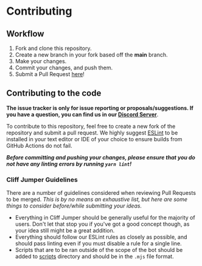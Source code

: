 # Contributing

## Workflow

1. Fork and clone this repository.
2. Create a new branch in your fork based off the **main** branch.
3. Make your changes.
4. Commit your changes, and push them.
5. Submit a Pull Request [here]!

## Contributing to the code

**The issue tracker is only for issue reporting or proposals/suggestions. If you
have a question, you can find us in our [Discord Server][discord server]**.

To contribute to this repository, feel free to create a new fork of the
repository and submit a pull request. We highly suggest [ESLint] to be installed
in your text editor or IDE of your choice to ensure builds from GitHub Actions
do not fail.

**_Before committing and pushing your changes, please ensure that you do not
have any linting errors by running `yarn lint`!_**

### Cliff Jumper Guidelines

There are a number of guidelines considered when reviewing Pull Requests to be
merged. _This is by no means an exhaustive list, but here are some things to
consider before/while submitting your ideas._

- Everything in Cliff Jumper should be generally useful for the majority of
  users. Don't let that stop you if you've got a good concept though, as your
  idea still might be a great addition.
- Everything should follow our ESLint rules as closely as possible, and should
  pass linting even if you must disable a rule for a single line.
- Scripts that are to be ran outside of the scope of the bot should be added to
  [scripts] directory and should be in the `.mjs` file format.

<!-- Link Dump -->

[discord server]: https://join.favware.tech
[here]: https://github.com/faware/cliff-jumper/pulls
[eslint]: https://eslint.org/
[scripts]: /scripts
